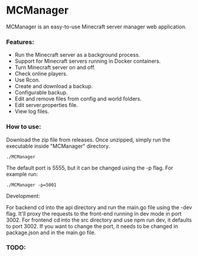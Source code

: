 # MCManager

MCManager is an easy-to-use Minecraft server manager web application.

### Features:

- Run the Minecraft server as a background process.
- Support for Minecraft servers running in Docker containers.
- Turn Minecraft server on and off.
- Check online players.
- Use Rcon.
- Create and download a backup.
- Configurable backup.
- Edit and remove files from config and world folders.
- Edit server.properties file.
- View log files.

### How to use:

Download the zip file from releases. Once unzipped, simply run the executable inside "MCManager" directory.

```
./MCManager
```

The default port is 5555, but it can be changed using the -p flag. For example run:

```
./MCManager -p=5001
```

Development:

For backend cd into the api directory and run the main.go file using the -dev flag. It'll proxy the requests to the front-end running in dev mode in port 3002.
For frontend cd into the src directory and use npm run dev, it defaults to port 3002. If you want to change the port, it needs to be changed in package.json and in the main.go file.

### TODO:
